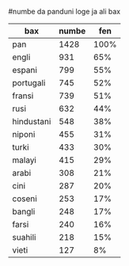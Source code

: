 #numbe da panduni loge ja ali bax

| bax | numbe | fen |
|-----|-------|-----|
| pan | 1428 | 100% |
| engli | 931 | 65% |
| espani | 799 | 55% |
| portugali | 745 | 52% |
| fransi | 739 | 51% |
| rusi | 632 | 44% |
| hindustani | 548 | 38% |
| niponi | 455 | 31% |
| turki | 433 | 30% |
| malayi | 415 | 29% |
| arabi | 308 | 21% |
| cini | 287 | 20% |
| coseni | 253 | 17% |
| bangli | 248 | 17% |
| farsi | 240 | 16% |
| suahili | 218 | 15% |
| vieti | 127 | 8% |
